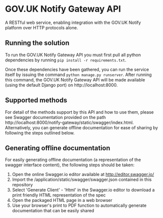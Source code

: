 # GOV.UK Notify Gateway API

A RESTful web service, enabling integration with the GOV.UK Notify platform over HTTP protocols alone.

## Running the solution
To run the GOV.UK Notify Gateway API you must first pull all python dependencies by running `pip install -r requirements.txt`.

Once these dependencies have been gathered, you can run the service itself by issuing the command `python manage.py runserver`. After running this command, the GOV.UK Notify Gateway API will be made available (using the default Django port) on http://localhost:8000.

## Supported methods

For detail of the methods support by this API and how to use them, please see Swagger documentation provided on the path http://localhost:8000/notify-gateway/static/swagger/index.html. Alternatively, you can generate offline documentation for ease of sharing by following the steps outlined below.

## Generating offline documentation

For easily generating offline documentation (a representation of the swagger interface content), the following steps should be taken:

1. Open the online Swagger.io editor available at http://editor.swagger.io/
2. Import the /application/static/swagger/swagger.json contained in this repository
3. Select 'Generate Client' - 'Html' in the Swagger.io editor to download a print friendly HTML representation of the spec
4. Open the packaged HTML page in a web browser
5. Use your browser's print to PDF function to automatically generate documentation that can be easily shared